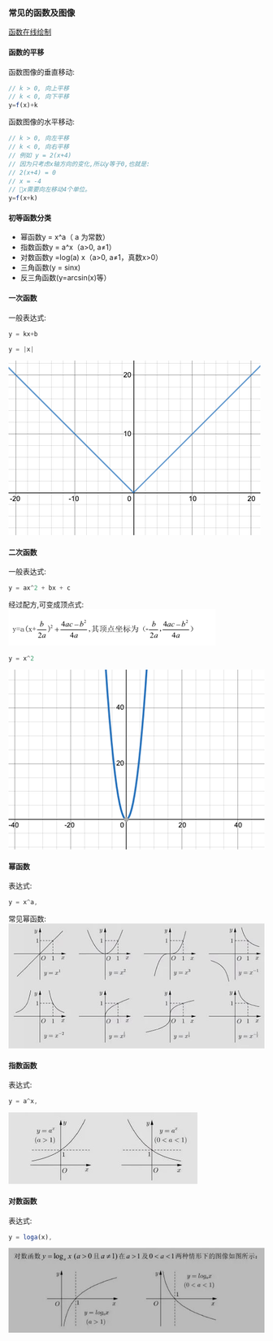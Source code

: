 ### 常见的函数及图像
[函数在线绘制](https://www.desmos.com/calculator)

#### 函数的平移
函数图像的垂直移动:
```js
// k > 0, 向上平移
// k < 0, 向下平移
y=f(x)+k
```

函数图像的水平移动:
```js
// k > 0, 向左平移
// k < 0, 向右平移
// 例如 y = 2(x+4)
// 因为只考虑x轴方向的变化,所以y等于0,也就是:
// 2(x+4) = 0
// x = -4
// x需要向左移动4个单位。
y=f(x+k)
```

#### 初等函数分类
- 幂函数y = x^a（ a 为常数） 　　
- 指数函数y = a^x（a>0, a≠1） 　　
- 对数函数y =log(a) x（a>0, a≠1，真数x>0） 　　
- 三角函数(y = sinx)
- 反三角函数(y=arcsin(x)等）

#### 一次函数
一般表达式:
```js
y = kx+b
```

```js
y = |x|
```
![alt](./001.png)

#### 二次函数
一般表达式:
```js
y = ax^2 + bx + c
```

经过配方,可变成顶点式:
![alt](./002.png)

```js
y = x^2
```
![alt](./003.png)

#### 幂函数
表达式:
```js
y = x^a,
```

常见幂函数:
![alt](./004.png)


#### 指数函数
表达式:
```js
y = a^x,
```
![alt](./005.png)

#### 对数函数
表达式:
```js
y = loga(x),
```
![alt](./006.png)

